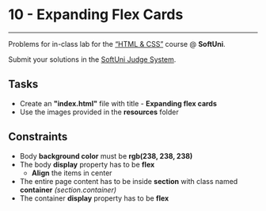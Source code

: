 # 10 - Expanding Flex Cards
------
Problems for in-class lab for the [“HTML & CSS”](https://softuni.bg/trainings/2375/html-and-css-may-2019) course @ **SoftUni**.

Submit your solutions in the [SoftUni Judge System](https://judge.softuni.bg/Contests/1236/Flexbox).

## Tasks
 * Create an **"index.html"** file with title - **Expanding flex cards**
 * Use the images provided in the **resources** folder

## Constraints 
 * Body **background color** must be **rgb(238, 238, 238)**
 * The body **display** property has to be **flex**
	* **Align** the items in center 
 * The entire page content has to be inside **section** with class named **container** *(section.container)*
 * The container **display** property has to be **flex**